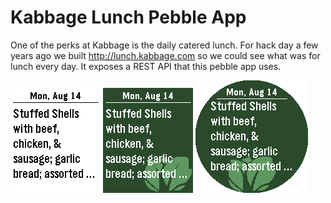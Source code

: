 # Kabbage Lunch Pebble App

One of the perks at Kabbage is the daily catered lunch. For hack day a few years ago we built http://lunch.kabbage.com 
so we could see what was for lunch every day. It exposes a REST API that this pebble app uses.

![Pebble Time Screenshot](screenshots/aplite.png "Pebble Time Screenshot")
![Pebble Time Screenshot](screenshots/basalt.png "Pebble Time Screenshot")
![Pebble Time Screenshot](screenshots/chalk.png "Pebble Time Screenshot")